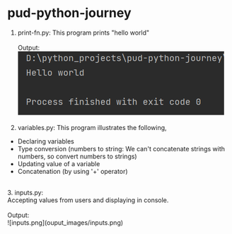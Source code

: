 # pud-python-journey

1. print-fn.py:
This program prints "hello world"
</br></br>
Output:</br>
![img_1.png](ouput_images/print-fn.png)
</br></br>
2. variables.py:
This program illustrates the following,
* Declaring variables
* Type conversion (numbers to string: We can't concatenate strings with numbers, so convert numbers to strings)
* Updating value of a variable
* Concatenation (by using '+' operator)
</br>
3. inputs.py: </br>
Accepting values from users and displaying in console.
</br></br>
Output:</br>
![inputs.png](ouput_images/inputs.png)


